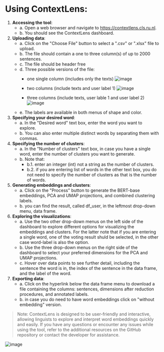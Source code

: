 # Using ContextLens:
1. **Accessing the tool**:
    + a. Open a web browser and navigate to https://contextlens.cls.ru.nl.
    + b. You should see the ContextLens dashboard.
2. **Uploading data**: 
    + a. Click on the "Choose File" button to select a ".csv" or ".xlsx" file to upload. 
    + b. The file should contain a one to three column(s) of up to 2000 sentences.
    + c. The file should be header free
    + d. Three possible versions of the file:
        - one single column (includes only the texts)
         ![image](https://user-images.githubusercontent.com/72080909/232730312-4456ef99-ccfe-4510-a6a5-a7028e55f266.png)

        - two columns (include texts and user label 1)
        ![image](https://user-images.githubusercontent.com/72080909/232730645-09ec894b-7cf8-4ca1-830e-4a712bcadce2.png)

        - three columns (include texts, user lable 1 and user label 2) 
        ![image](https://user-images.githubusercontent.com/72080909/232730843-1be6f345-45e6-4346-b729-7077515915f5.png)
    + e. The labels are available in both menus of shape and color.
3. **Specifying your desired word**:
    + a. In the "Desired word" text box, enter the word you want to explore.
    + b. You can also enter multiple distinct words by separating them with commas.
4. **Specifying the number of clusters**:
    + a. In the "Number of clusters" text box, in case you have a single word, enter the number of clusters you want to generate. 
    + b. Note that:
      + b.1. enter an integer (int) not a string as the number of clusters.
      + b.2. if you are entering list of words in the other text box, you do not need to specify the number of clusters as that is the number of words.
5. **Generating embeddings and clusters**:
    + a. Click on the "Process" button to generate the BERT-base embeddings, PCA and UMAP projections, and combined clustering labels. 
    + b. you can find the result, called df_user, in the leftmost drop-down menu, data frame. 
6. **Exploring the visualizations**: 
    + a. Use the two other drop-down menus on the left side of the dashboard to explore different options for visualizing the embeddings and clusters. For the latter note that if you are entering a single word, one of the voting result shuld be selected, in the other case word-label is also the option.
    + b. Use the three drop-down menus on the right side of the dashboard to select your preferred dimensions for the PCA and UMAP projections.
    + c. Hover over data points to see further detail, including the sentence the word is in, the index of the sentence in the data frame, and the label of the word.
7. **Exporting data**:
   + a. Click on the hyperlink below the data frame menu to download a file containing the columns: sentences, dimensions after reduction procedures, and annotated labels.
   + b. in case you do need to have word embeddings click on "without embedding" version. 

> Note: ContextLens is designed to be user-friendly and interactive, allowing linguists to explore and interpret word embeddings quickly and easily. If you have any questions or encounter any issues while using the tool, refer to the additional resources on the GitHub repository or contact the developer for assistance.

![image](https://user-images.githubusercontent.com/72080909/232738606-66c0e6a4-f81e-441a-a3c4-3197a956f2fe.png)
